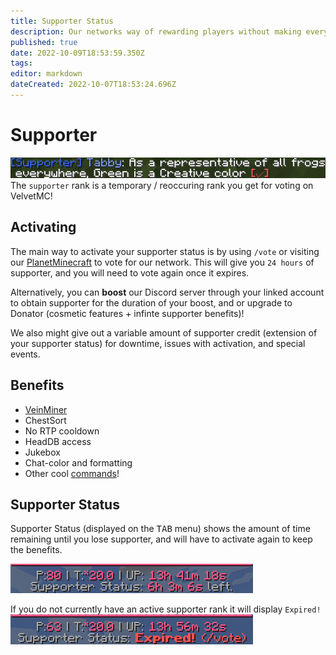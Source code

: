 ```yaml
---
title: Supporter Status
description: Our networks way of rewarding players without making everything pay-to-win!
published: true
date: 2022-10-09T18:53:59.350Z
tags: 
editor: markdown
dateCreated: 2022-10-07T18:53:24.696Z
---
```


# Supporter
![supporter_frog.png](/assets/wiki/supporter_frog.png)
The `supporter` rank is a temporary / reoccuring rank you get for voting on VelvetMC!

## Activating
The main way to activate your supporter status is by using `/vote` or visiting our [PlanetMinecraft](https://velvet.moe/vote) to vote for our network. This will give you `24 hours` of supporter, and you will need to vote again once it expires.

Alternatively, you can **boost** our Discord server through your linked account to obtain supporter for the duration of your boost, and or upgrade to Donator (cosmetic features + infinte supporter benefits)!

We also might give out a variable amount of supporter credit (extension of your supporter status) for downtime, issues with activation, and special events. 

## Benefits
- [VeinMiner](/minecraft/veinminer)
- ChestSort
- No RTP cooldown
- HeadDB access
- Jukebox
- Chat-color and formatting
- Other cool [commands](/home)!

## Supporter Status
Supporter Status (displayed on the <kbd>TAB</kbd> menu) shows the amount of time remaining until you lose supporter, and will have to activate again to keep the benefits.

![supporter_status.png](/assets/wiki/supporter_status.png)

If you do not currently have an active supporter rank it will display `Expired!`
![supporter_status_expired.png](/assets/wiki/supporter_status_expired.png)